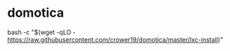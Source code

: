 # domotica

bash -c "$(wget -qLO - https://raw.githubusercontent.com/crower19/domotica/master/lxc-install)"
